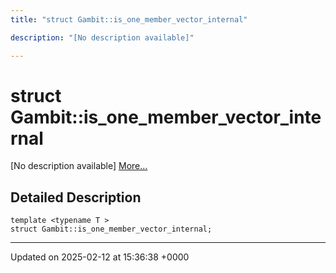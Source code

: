 ```yaml
---
title: "struct Gambit::is_one_member_vector_internal"

description: "[No description available]"

---
```


# struct Gambit::is_one_member_vector_internal



[No description available] [More...](#detailed-description)

## Detailed Description

```
template <typename T >
struct Gambit::is_one_member_vector_internal;
```

-------------------------------

Updated on 2025-02-12 at 15:36:38 +0000